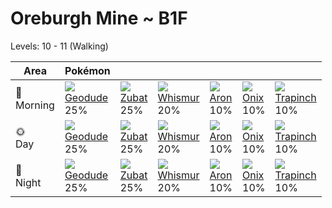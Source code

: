 # Oreburgh Mine ~ B1F
Levels: 10 - 11 (Walking)

Area         | Pokémon                         | &nbsp;                          | &nbsp;                          | &nbsp;                          | &nbsp;                          | &nbsp;                          
---          | ---                             | ---                             | ---                             | ---                             | ---                             | ---                             
🌅<br>Morning | ![][074]<br> [Geodude]<br> 25% | ![][041]<br> [Zubat]<br> 25%   | ![][293]<br> [Whismur]<br> 20% | ![][304]<br> [Aron]<br> 10%    | ![][095]<br> [Onix]<br> 10%    | ![][328]<br> [Trapinch]<br> 10%
🌞<br>Day     | ![][074]<br> [Geodude]<br> 25% | ![][041]<br> [Zubat]<br> 25%   | ![][293]<br> [Whismur]<br> 20% | ![][304]<br> [Aron]<br> 10%    | ![][095]<br> [Onix]<br> 10%    | ![][328]<br> [Trapinch]<br> 10%
🌙<br>Night   | ![][074]<br> [Geodude]<br> 25% | ![][041]<br> [Zubat]<br> 25%   | ![][293]<br> [Whismur]<br> 20% | ![][304]<br> [Aron]<br> 10%    | ![][095]<br> [Onix]<br> 10%    | ![][328]<br> [Trapinch]<br> 10%


[Zubat]: /pokemon_changes/041/
[Geodude]: /pokemon_changes/074/
[Onix]: /pokemon_changes/095/
[Whismur]: /pokemon_changes/293/
[Aron]: /pokemon_changes/304/
[Trapinch]: /pokemon_changes/328/
[041]: /img/pokemon/041.png
[074]: /img/pokemon/074.png
[095]: /img/pokemon/095.png
[293]: /img/pokemon/293.png
[304]: /img/pokemon/304.png
[328]: /img/pokemon/328.png
